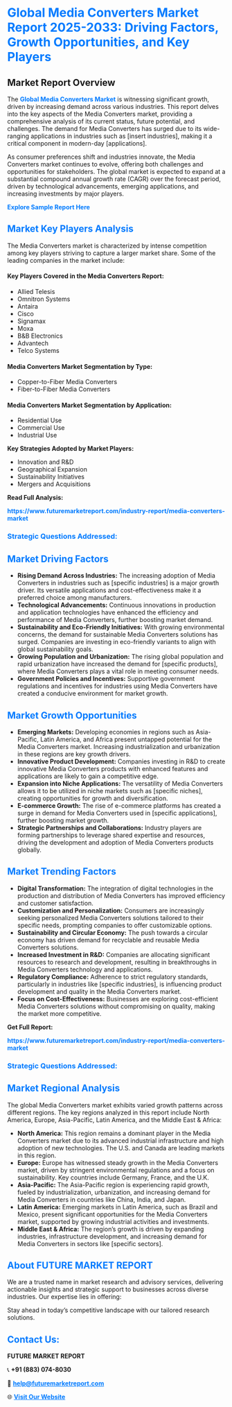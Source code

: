 <h1 style="color: #007BFF;">Global Media Converters Market Report 2025-2033: Driving Factors, Growth Opportunities, and Key Players</h1>

<section id="overview">
<h2>Market Report Overview</h2>
<p>The <a href="https://www.futuremarketreport.com/industry-report/media-converters-market" style="color: #007BFF; text-decoration: none;"><strong>Global Media Converters Market</strong></a> is witnessing significant growth, driven by increasing demand across various industries. This report delves into the key aspects of the Media Converters market, providing a comprehensive analysis of its current status, future potential, and challenges. The demand for Media Converters has surged due to its wide-ranging applications in industries such as [insert industries], making it a critical component in modern-day [applications].</p>
<p>As consumer preferences shift and industries innovate, the Media Converters market continues to evolve, offering both challenges and opportunities for stakeholders. The global market is expected to expand at a substantial compound annual growth rate (CAGR) over the forecast period, driven by technological advancements, emerging applications, and increasing investments by major players.</p>
</section>

<section id="overview">
<p><a href="https://www.futuremarketreport.com/request-sample/reportId=82142" style="color: #007BFF; text-decoration: none;"><strong>Explore Sample Report Here</strong></a></p>
</section>

<section id="key-players">
<h2 style="color: #007BFF;">Market Key Players Analysis</h2>
<p>The Media Converters market is characterized by intense competition among key players striving to capture a larger market share. Some of the leading companies in the market include:</p>
<h4>Key Players Covered in the Media Converters Report:</h4>
<ul><li>Allied Telesis</li><li>Omnitron Systems</li><li>Antaira</li><li>Cisco</li><li>Signamax</li><li>Moxa</li><li>B&amp;B Electronics</li><li>Advantech</li><li>Telco Systems</li></ul>
<h4>Media Converters Market Segmentation by Type:</h4>
<ul><li>Copper-to-Fiber Media Converters</li><li>Fiber-to-Fiber Media Converters</li></ul>

<h4>Media Converters Market Segmentation by Application:</h4>
<ul><li>Residential Use</li><li>Commercial Use</li><li>Industrial Use</li></ul>
<p><strong>Key Strategies Adopted by Market Players:</strong></p>
<ul>
<li>Innovation and R&D</li>
<li>Geographical Expansion</li>
<li>Sustainability Initiatives</li>
<li>Mergers and Acquisitions</li>
</ul>
</section>

<section>
<p><strong>Read Full Analysis: </strong></p><a href="https://www.futuremarketreport.com/industry-report/media-converters-market" style="color: #007BFF; text-decoration: none;"><strong>https://www.futuremarketreport.com/industry-report/media-converters-market</strong></a>
<h3 style="color: #007BFF;">Strategic Questions Addressed:</h3>
</section>

<section id="driving-factors">
<h2 style="color: #007BFF;">Market Driving Factors</h2>
<ul>
<li><strong>Rising Demand Across Industries:</strong> The increasing adoption of Media Converters in industries such as [specific industries] is a major growth driver. Its versatile applications and cost-effectiveness make it a preferred choice among manufacturers.</li>
<li><strong>Technological Advancements:</strong> Continuous innovations in production and application technologies have enhanced the efficiency and performance of Media Converters, further boosting market demand.</li>
<li><strong>Sustainability and Eco-Friendly Initiatives:</strong> With growing environmental concerns, the demand for sustainable Media Converters solutions has surged. Companies are investing in eco-friendly variants to align with global sustainability goals.</li>
<li><strong>Growing Population and Urbanization:</strong> The rising global population and rapid urbanization have increased the demand for [specific products], where Media Converters plays a vital role in meeting consumer needs.</li>
<li><strong>Government Policies and Incentives:</strong> Supportive government regulations and incentives for industries using Media Converters have created a conducive environment for market growth.</li>
</ul>
</section>

<section id="growth-opportunities">
<h2 style="color: #007BFF;">Market Growth Opportunities</h2>
<ul>
<li><strong>Emerging Markets:</strong> Developing economies in regions such as Asia-Pacific, Latin America, and Africa present untapped potential for the Media Converters market. Increasing industrialization and urbanization in these regions are key growth drivers.</li>
<li><strong>Innovative Product Development:</strong> Companies investing in R&D to create innovative Media Converters products with enhanced features and applications are likely to gain a competitive edge.</li>
<li><strong>Expansion into Niche Applications:</strong> The versatility of Media Converters allows it to be utilized in niche markets such as [specific niches], creating opportunities for growth and diversification.</li>
<li><strong>E-commerce Growth:</strong> The rise of e-commerce platforms has created a surge in demand for Media Converters used in [specific applications], further boosting market growth.</li>
<li><strong>Strategic Partnerships and Collaborations:</strong> Industry players are forming partnerships to leverage shared expertise and resources, driving the development and adoption of Media Converters products globally.</li>
</ul>
</section>

<section id="trending-factors">
<h2 style="color: #007BFF;">Market Trending Factors</h2>
<ul>
<li><strong>Digital Transformation:</strong> The integration of digital technologies in the production and distribution of Media Converters has improved efficiency and customer satisfaction.</li>
<li><strong>Customization and Personalization:</strong> Consumers are increasingly seeking personalized Media Converters solutions tailored to their specific needs, prompting companies to offer customizable options.</li>
<li><strong>Sustainability and Circular Economy:</strong> The push towards a circular economy has driven demand for recyclable and reusable Media Converters solutions.</li>
<li><strong>Increased Investment in R&D:</strong> Companies are allocating significant resources to research and development, resulting in breakthroughs in Media Converters technology and applications.</li>
<li><strong>Regulatory Compliance:</strong> Adherence to strict regulatory standards, particularly in industries like [specific industries], is influencing product development and quality in the Media Converters market.</li>
<li><strong>Focus on Cost-Effectiveness:</strong> Businesses are exploring cost-efficient Media Converters solutions without compromising on quality, making the market more competitive.</li>
</ul>
</section>

<section>
<p><strong>Get Full Report: </strong></p><a href="https://www.futuremarketreport.com/industry-report/media-converters-market" style="color: #007BFF; text-decoration: none;"><strong>https://www.futuremarketreport.com/industry-report/media-converters-market</strong></a>
<h3 style="color: #007BFF;">Strategic Questions Addressed:</h3>
</section>


<section id="regional-analysis">
<h2 style="color: #007BFF;">Market Regional Analysis</h2>
<p>The global Media Converters market exhibits varied growth patterns across different regions. The key regions analyzed in this report include North America, Europe, Asia-Pacific, Latin America, and the Middle East & Africa:</p>
<ul>
<li><strong>North America:</strong> This region remains a dominant player in the Media Converters market due to its advanced industrial infrastructure and high adoption of new technologies. The U.S. and Canada are leading markets in this region.</li>
<li><strong>Europe:</strong> Europe has witnessed steady growth in the Media Converters market, driven by stringent environmental regulations and a focus on sustainability. Key countries include Germany, France, and the U.K.</li>
<li><strong>Asia-Pacific:</strong> The Asia-Pacific region is experiencing rapid growth, fueled by industrialization, urbanization, and increasing demand for Media Converters in countries like China, India, and Japan.</li>
<li><strong>Latin America:</strong> Emerging markets in Latin America, such as Brazil and Mexico, present significant opportunities for the Media Converters market, supported by growing industrial activities and investments.</li>
<li><strong>Middle East & Africa:</strong> The region’s growth is driven by expanding industries, infrastructure development, and increasing demand for Media Converters in sectors like [specific sectors].</li>
</ul>
</section>

<footer>
<h2 style="color: #007BFF;">About FUTURE MARKET REPORT</h2>
<p>We are a trusted name in market research and advisory services, delivering actionable insights and strategic support to businesses across diverse industries. Our expertise lies in offering:</p>

<p>Stay ahead in today’s competitive landscape with our tailored research solutions.</p>

<h2 style="color: #007BFF;">Contact Us:</h2>
<p><strong>FUTURE MARKET REPORT</strong></p>
<p>📞 <strong>+91 (883) 074-8030</strong></p>
<p>📧 <strong><a href="mailto:help@futuremarketreport.com" style="color: #007BFF;">help@futuremarketreport.com</a></strong></p>
<p>🌐 <strong><a href="https://www.futuremarketreport.com/" style="color: #007BFF;">Visit Our Website</a></strong></p>
</footer>